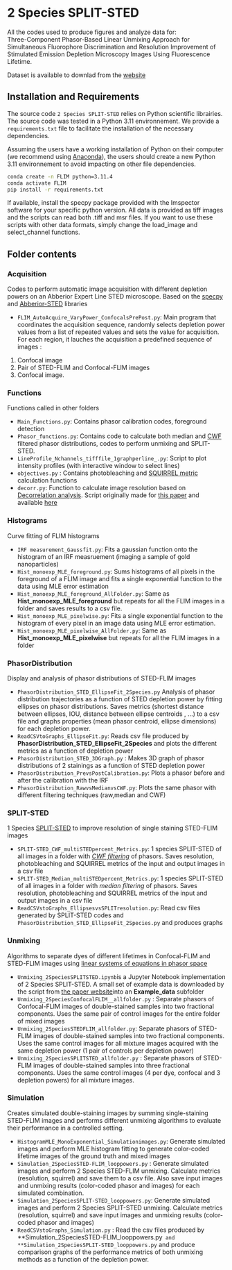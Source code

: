 # 2 Species SPLIT-STED

All the codes used to produce figures and analyze data for:  
Three-Component Phasor-Based Linear Unmixing Approach for Simultaneous Fluorophore Discrimination and Resolution Improvement of Stimulated Emission Depletion Microscopy Images Using Fluorescence Lifetime.

Dataset is available to downlad from the [website](https://s3.valeria.science/flclab-2-species-split-sted/index.html) 
## Installation and Requirements

The source code `2 Species SPLIT-STED` relies on Python scientific librairies. The source code was tested in a Python 3.11 environnement. We provide a `requirements.txt` file to facilitate the installation of the necessary dependencies.

Assuming the users have a working installation of Python on their computer (we recommend using [Anaconda](https://docs.anaconda.com/anaconda/install/)), the users should create a new Python 3.11 environnement to avoid impacting on other file dependencies. 

```bash
conda create -n FLIM python=3.11.4
conda activate FLIM
pip install -r requirements.txt
```
If available, install the specpy package provided with the Imspector software for your specific python version. All data is provided as tiff images and the scripts can read both .tiff and msr files. If you want to use these scripts with other data formats, simply change the load_image and select_channel functions.

## Folder contents
### Acquisition
Codes to perform automatic image acquisition with different depletion powers on an Abberior Expert Line STED microscope. Based on the [specpy](https://pypi.org/project/specpy/) and [Abberior-STED](https://https://github.com/FLClab/Abberior-STED) libraries

- `FLIM_AutoAcquire_VaryPower_ConfocalsPrePost.py`: Main program that coordinates the acquisition sequence, randomly selects depletion power values from a list of repeated values and sets the value for acquisition. For each region, it lauches the acquisition a predefined sequence of images :
1) Confocal image
2) Pair of STED-FLIM and Confocal-FLIM images
3) Confocal image.
### Functions
Functions called in other folders
- `Main_Functions.py`: Contains phasor calibration codes, foreground detection
- `Phasor_functions.py`: Contains code to calculate both median and [CWF](https://doi.org/10.1364/BOE.420953) filtered phasor distributions, codes to perform unmixing and SPLIT-STED. 
- `LineProfile_Nchannels_tifffile_1graphperline_.py`: Script to plot intensity profiles (with interactive window to select lines)
- `objectives.py` : Contains photobleaching and [SQUIRREL metric](https://doi.org/10.1038/nmeth.4605) calculation functions
- `decorr.py`: Function to calculate image resolution based on [Decorrelation analysis](https://doi.org/10.1038/s41592-019-0515-7). Script originally made for [this paper](https://doi.org/10.1101/2024.03.25.586697) and available [here](https://github.com/FLClab/bandit-optimization)


###  Histograms
Curve fitting of FLIM histograms
- `IRF measurement_Gaussfit.py`: Fits a gaussian function onto the histogram of an IRF measruement (imaging a sample of gold nanoparticles)
- `Hist_monoexp_MLE_foreground.py`: Sums histograms of all pixels in the foreground of a FLIM image and fits a single exponential function to the data using MLE error estimation
- `Hist_monoexp_MLE_foreground_AllFolder.py`: Same as **Hist_monoexp_MLE_foreground** but repeats for all the FLIM images in a folder and saves results to a csv file.
- `Hist_monoexp_MLE_pixelwise.py`: Fits a single exponential function to the histogram of every pixel in an image data using MLE error estimation.
- `Hist_monoexp_MLE_pixelwise_AllFolder.py`: Same as **Hist_monoexp_MLE_pixelwise** but repeats for all the FLIM images in a folder

### PhasorDistribution
Display and analysis of phasor distributions of STED-FLIM images

- `PhasorDistribution_STED_EllipseFit_2Species.py` Analysis of phasor distribution trajectories as a function of STED depletion power by fitting ellipses on phasor distributions. Saves metrics (shortest distance between ellipses, IOU, distance between ellipse centroids , ...) to a csv file and graphs properties (mean phasor centroid, ellipse dimensions) for each depletion power.
- `ReadCSVtoGraphs_EllipseFit.py`: Reads csv file produced by **PhasorDistribution_STED_EllipseFit_2Species** and plots the different metrics as a function of depletion power
- `PhasorDistribution_STED_3DGraph.py` : Makes 3D graph of phasor distributions of 2 stainings as a function of STED depletion power 
- `PhasorDistribution_PrevsPostCalibration.py`: Plots a phasor before and after the calibration with the IRF
- `PhasorDistribution_RawvsMedianvsCWF.py`: Plots the same phasor with different filtering techniques (raw,median and CWF)

### SPLIT-STED
1 Species [SPLIT-STED](https://doi.org/10.1039/C8NR07485B) to improve resolution of single staining STED-FLIM images
- `SPLIT-STED_CWF_multiSTEDpercent_Metrics.py`: 1 species SPLIT-STED of all images in a folder with [*CWF filtering*](https://doi.org/10.1364/BOE.420953) of phasors. Saves resolution, photobleaching and SQUIRREL metrics of the input and output images in a csv file
- `SPLIT-STED_Median_multiSTEDpercent_Metrics.py`: 1 species SPLIT-STED of all images in a folder with *median filtering* of phasors. Saves resolution, photobleaching and SQUIRREL metrics of the input and output images in a csv file
- `ReadCSVstoGraphs_EllipsesvsSPLITresolution.py`: Read csv files generated by SPLIT-STED codes and `PhasorDistribution_STED_EllipseFit_2Species.py` and produces graphs


### Unmixing
Algorithms to separate dyes of different lifetimes in Confocal-FLIM and STED-FLIM images using [linear systems of equations in phasor space](https://doi.org/10.1088/2050-6120/ab8570)
- `Unmixing_2SpeciesSPLITSTED.ipynb`is a Jupyter Notebook implementation of 2 Species SPLIT-STED. A small set of example data is downloaded by the script from  [the paper website](https://s3.valeria.science/flclab-2-species-split-sted/index.html)into an **Example_data** subfolder 
- `Unmixing_2SpeciesConfocalFLIM__allfolder.py` : Separate phasors of Confocal-FLIM images of double-stained samples into two fractional components. Uses the same pair of control images for the entire folder of mixed images
- `Unmixing_2SpeciesSTEDFLIM_allfolder.py`: Separate phasors of STED-FLIM images of double-stained samples into two fractional components. Uses the same control images for all mixture images acquired with the same depletion power (1 pair of controls per depletion power)
- `Unmixing_2SpeciesSPLITSTED_allfolder.py` :  Separate phasors of STED-FLIM images of double-stained samples into three fractional components. Uses the same control images (4 per dye, confocal and 3 depletion powers) for all mixture images.

### Simulation
Creates simulated double-staining images by summing single-staining STED-FLIM images and performs different unmixing algorithms to evaluate their performance in a controlled setting.
- `HistogramMLE_MonoExponential_Simulationimages.py`: Generate simulated images and perform MLE histogram fitting to generate color-coded lifetime images of the ground truth and mixed images
- `Simulation_2SpeciesSTED-FLIM_looppowers.py` : Generate simulated images and perform 2 Species STED-FLIM unmixing. Calculate metrics (resolution, squirrel) and save them to a csv file. Also save input images and unmixing results (color-coded phasor and images) for each simulated combination.
- `Simulation_2SpeciesSPLIT-STED_looppowers.py`: Generate simulated images and perform 2 Species SPLIT-STED unmixing. Calculate metrics (resolution, squirrel) and save input images and unmixing results (color-coded phasor and images)
- `ReadCSVstoGraphs_Simulation.py` : Read the csv files produced by **Simulation_2SpeciesSTED-FLIM_looppowers.py` and **Simulation_2SpeciesSPLIT-STED_looppowers.py` and produce comparison graphs of the performance metrics of both unmixing methods as a function of the depletion power.

